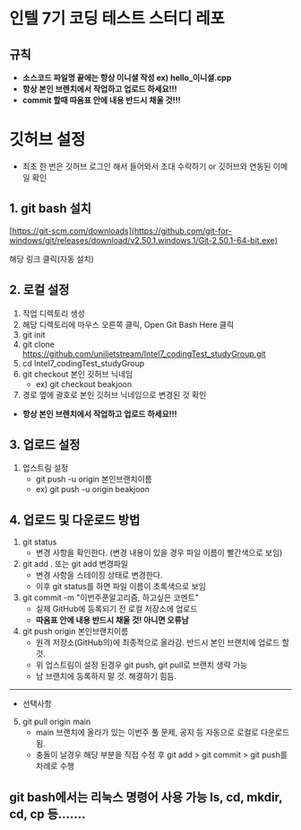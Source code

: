 # 인텔 7기 코딩 테스트 스터디 레포

## 규칙
- **소스코드 파일명 끝에는 항상 이니셜 작성 ex) hello_이니셜.cpp**
- **항상 본인 브렌치에서 작업하고 업로드 하세요!!!**
- **commit 할때 따옴표 안에 내용 반드시 채울 것!!!**

# 깃허브 설정
- 최초 한 번은 깃허브 로그인 해서 들어와서 초대 수락하기 or 깃허브와 연동된 이메일 확인

## 1. git bash 설치

[https://git-scm.com/downloads](https://github.com/git-for-windows/git/releases/download/v2.50.1.windows.1/Git-2.50.1-64-bit.exe)

해당 링크 클릭(자동 설치)

## 2. 로컬 설정

1. 작업 디렉토리 생성
2. 해당 디렉토리에 마우스 오른쪽 클릭, Open Git Bash Here 클릭
3. git init
4. git clone https://github.com/uniljetstream/Intel7_codingTest_studyGroup.git
5. cd Intel7_codingTest_studyGroup
6. git checkout 본인 깃허브 닉네임
   - ex) git checkout beakjoon
8. 경로 옆에 괄호로 본인 깃허브 닉네임으로 변경된 것 확인
  - **항상 본인 브렌치에서 작업하고 업로드 하세요!!!**

## 3. 업로드 설정
1. 업스트림 설정
   - git push -u origin 본인브랜치이름
   - ex) git push -u origin beakjoon

## 4. 업로드 및 다운로드 방법
1. git status
   - 변경 사항을 확인한다. (변경 내용이 있을 경우 파일 이름이 빨간색으로 보임)
2. git add . 또는 git add 변경파일
   - 변경 사항을 스테이징 상태로 변경한다.
   - 이후 git status를 하면 파일 이름이 초록색으로 보임
3. git commit -m "이번주푼알고리즘, 하고싶은 코멘트"
   - 실제 GitHub에 등록되기 전 로컬 저장소에 업로드
   - **따옴표 안에 내용 반드시 채울 것! 아니면 오류남**
4. git push origin 본인브랜치이름
   - 원격 저장소(GitHub의)에 최종적으로 올라감. 반드시 본인 브랜치에 업로드 할 것.
   - 위 업스트림이 설정 된경우 git push, git pull로 브랜치 생략 가능
   - 남 브랜치에 등록하지 말 것. 해결하기 힘듬.
---
- 선택사항
5. git pull origin main
   - main 브랜치에 올라가 있는 이번주 풀 문제, 공지 등 자동으로 로컬로 다운로드됨.
   - 충돌이 날경우 해당 부분을 직접 수정 후 git add > git commit > git push를 차례로 수행

## git bash에서는 리눅스 명령어 사용 가능 ls, cd, mkdir, cd, cp 등.......
